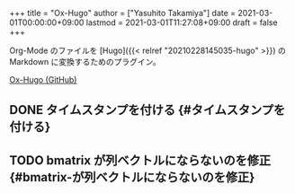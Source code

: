 +++
title = "Ox-Hugo"
author = ["Yasuhito Takamiya"]
date = 2021-03-01T00:00:00+09:00
lastmod = 2021-03-01T11:27:08+09:00
draft = false
+++

Org-Mode のファイルを [Hugo]({{< relref "20210228145035-hugo" >}}) の Markdown に変換するためのプラグイン。

[Ox-Hugo (GitHub)](https://github.com/kaushalmodi/ox-hugo)


## <span class="org-todo done DONE">DONE</span> タイムスタンプを付ける {#タイムスタンプを付ける}


## <span class="org-todo todo TODO">TODO</span> bmatrix が列ベクトルにならないのを修正 {#bmatrix-が列ベクトルにならないのを修正}
